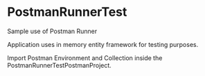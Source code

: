 # PostmanRunnerTest
Sample use of Postman Runner

Application uses in memory entity framework for testing purposes.

Import Postman Environment and Collection inside the PostmanRunnerTestPostmanProject.
